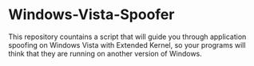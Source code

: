 # Windows-Vista-Spoofer
This repository countains a script that will guide you through application spoofing on Windows Vista with Extended Kernel, so your programs will think that they are running on another version of Windows.
